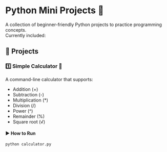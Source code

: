 # Python Mini Projects 🐍

A collection of beginner-friendly Python projects to practice programming concepts.  
Currently included:

## 📂 Projects

### 1️⃣ Simple Calculator 🧮
A command-line calculator that supports:
- Addition (+)
- Subtraction (-)
- Multiplication (*)
- Division (/)
- Power (^)
- Remainder (%)
- Square root (√)

#### ▶️ How to Run
```bash
python calculator.py
